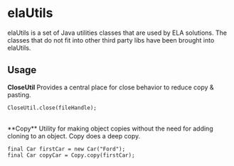 elaUtils
========

elaUtils is a set of Java utilities classes that are used by ELA solutions.  The classes that do not fit into other third party libs have been brought into elaUtils.

## Usage

**CloseUtil**  Provides a central place for close behavior to reduce copy & pasting.

```
CloseUtil.close(fileHandle);
```
<br/>
**Copy** Utility for making object copies without the need for adding cloning to an object.  Copy does a deep copy.

```
final Car firstCar = new Car("Ford");
final Car copyCar = Copy.copy(firstCar);
```
